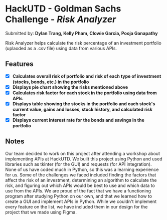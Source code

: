 # HackUTD - Goldman Sachs Challenge - *Risk Analyzer*

Submitted by: **Dylan Trang, Kelly Pham, Clowie Garcia, Pooja Ganapathy**

Risk Analyzer helps calculate the risk percentage of an investment portfolio (uplaoded as a .csv file) using data from various APIs. 

## Features
- [X] **Calculates overall risk of portfolio and risk of each type of investment (stocks, bonds, etc.) in the portfolio**
- [X] **Displays pie chart showing the risks mentioned above**
- [X] **Calculates risk factor for each stock in the portfolio using data from APIs**
- [X] **Displays table showing the stocks in the portfolio and each stock's current value, gains and losses, stock history, and calculated risk factor**
- [X] **Displays current interest rate for the bonds and savings in the portfolio**

## Notes
Our team decided to work on this project after attending a workshop about implementing APIs at HackUTD. We built this project using Python and used libraries such as 
tkinter (for the GUI) and requests (for API integration). None of us have coded much in Python, so this was a learning experience for us. Some of the challenges we faced
included finding the factors that affect the risk of an investment, determining an algorithm to calculate the risk, and figuring out which APIs would be best to use and
which data to use from the APIs. We are proud of the fact that we have a functioning program after studying Python on our own, and that we learned how to create a GUI
and implement APIs in Python. While we couldn't implement every feature on the list, we have included them in our design for the project that we made using Figma.
